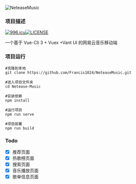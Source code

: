![NeteaseMusic](https://socialify.git.ci/Francis1024/NeteaseMusic/image?description=1&font=Inter&forks=1&issues=1&language=1&owner=1&pattern=Floating%20Cogs&pulls=1&stargazers=1&theme=Light)

### 项目描述

[![996.icu](https://img.shields.io/badge/link-996.icu-red.svg)](https://996.icu)[![LICENSE](https://img.shields.io/badge/license-Anti%20996-blue.svg)](https://github.com/996icu/996.ICU/blob/master/LICENSE)

一个基于 Vue-Cli 3 + Vuex +Vant UI 的网易云音乐移动端

### 项目运行

```
#克隆到本地
git clone https://github.com/Francis1024/NeteaseMusic.git

#进入项目文件夹
cd Netease-Music

#安装依赖
npm install

#运行项目
npm run serve

#项目部署
npm run build
```



### Todo

- [x] 推荐页面
- [x] 热歌榜页面
- [x] 搜索页面
- [x] 音乐播放页面
- [x] 歌单信息页面
